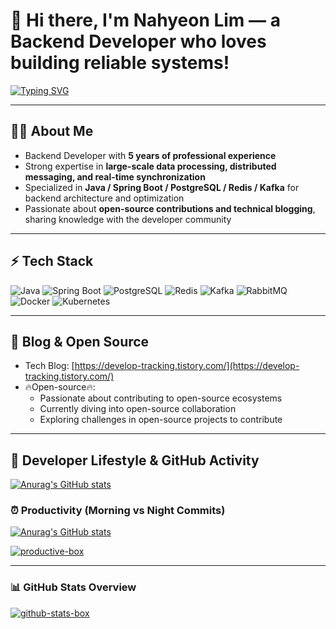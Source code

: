 # 👋 Hi there, I'm Nahyeon Lim — a Backend Developer who loves building reliable systems!

[![Typing SVG](https://readme-typing-svg.demolab.com?font=Fira+Code&pause=1000&color=0E9CF7&width=500&lines=Backend+Developer;Java+%26+Spring+Expert;Open+Source+Contributor;Always+learning+%26+sharing)](https://git.io/typing-svg)

---

## 👨‍💻 About Me
- Backend Developer with **5 years of professional experience**  
- Strong expertise in **large-scale data processing, distributed messaging, and real-time synchronization**  
- Specialized in **Java / Spring Boot / PostgreSQL / Redis / Kafka** for backend architecture and optimization  
- Passionate about **open-source contributions and technical blogging**, sharing knowledge with the developer community  

---

## ⚡ Tech Stack
![Java](https://img.shields.io/badge/Java-007396?style=flat&logo=java&logoColor=white)
![Spring Boot](https://img.shields.io/badge/SpringBoot-6DB33F?style=flat&logo=springboot&logoColor=white)
![PostgreSQL](https://img.shields.io/badge/PostgreSQL-316192?style=flat&logo=postgresql&logoColor=white)
![Redis](https://img.shields.io/badge/Redis-DC382D?style=flat&logo=redis&logoColor=white)
![Kafka](https://img.shields.io/badge/Kafka-231F20?style=flat&logo=apachekafka&logoColor=white)
![RabbitMQ](https://img.shields.io/badge/RabbitMQ-FF6600?style=flat&logo=rabbitmq&logoColor=white)
![Docker](https://img.shields.io/badge/Docker-2496ED?style=flat&logo=docker&logoColor=white)
![Kubernetes](https://img.shields.io/badge/Kubernetes-326CE5?style=flat&logo=kubernetes&logoColor=white)

---

## 📝 Blog & Open Source
- Tech Blog: [https://develop-tracking.tistory.com/](https://develop-tracking.tistory.com/) 
- 🔥Open-source🔥: 
  - Passionate about contributing to open-source ecosystems
  - Currently diving into open-source collaboration
  - Exploring challenges in open-source projects to contribute

---

## 📌 Developer Lifestyle & GitHub Activity

[![Anurag's GitHub stats](https://github-readme-stats.vercel.app/api?username=iohyeon)](https://github.com/anuraghazra/github-readme-stats)
### ⏰ Productivity (Morning vs Night Commits)
[![Anurag's GitHub stats](https://github-readme-stats.vercel.app/api?username=iohyeon)](https://github.com/anuraghazra/github-readme-stats)
<!-- Replace with your own gist URL -->
[![productive-box](https://github.com/imnahyeon/imnahyeon/blob/master/assets/productive-box.svg)](https://github.com/imnahyeon/productive-box)

---

### 📊 GitHub Stats Overview
<!-- Replace with your own gist URL -->
[![github-stats-box](https://github.com/imnahyeon/imnahyeon/blob/master/assets/github-stats-box.svg)](https://github.com/imnahyeon/github-stats-box)

